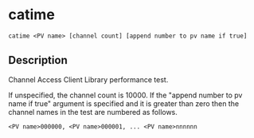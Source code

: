 # catime

    catime <PV name> [channel count] [append number to pv name if true]

## Description

Channel Access Client Library performance test.

If unspecified, the channel count is 10000. If the "append number to pv
name if true" argument is specified and it is greater than zero then
the channel names in the test are numbered as follows.

    <PV name>000000, <PV name>000001, ... <PV name>nnnnnn


